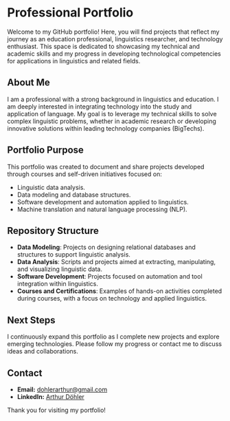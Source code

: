 # Professional Portfolio

Welcome to my GitHub portfolio! Here, you will find projects that reflect my journey as an education professional, linguistics researcher, and technology enthusiast. This space is dedicated to showcasing my technical and academic skills and my progress in developing technological competencies for applications in linguistics and related fields.

## About Me
I am a professional with a strong background in linguistics and education. I am deeply interested in integrating technology into the study and application of language. My goal is to leverage my technical skills to solve complex linguistic problems, whether in academic research or developing innovative solutions within leading technology companies (BigTechs).

## Portfolio Purpose
This portfolio was created to document and share projects developed through courses and self-driven initiatives focused on:
- Linguistic data analysis.
- Data modeling and database structures.
- Software development and automation applied to linguistics.
- Machine translation and natural language processing (NLP).

## Repository Structure
- **Data Modeling**: Projects on designing relational databases and structures to support linguistic analysis.
- **Data Analysis**: Scripts and projects aimed at extracting, manipulating, and visualizing linguistic data.
- **Software Development**: Projects focused on automation and tool integration within linguistics.
- **Courses and Certifications**: Examples of hands-on activities completed during courses, with a focus on technology and applied linguistics.

## Next Steps
I continuously expand this portfolio as I complete new projects and explore emerging technologies. Please follow my progress or contact me to discuss ideas and collaborations.

## Contact
- **Email:** [dohlerarthur@gmail.com](dohlerarthur@gmail.com)  
- **LinkedIn:** [Arthur Döhler](https://www.linkedin.com/in/arthur-d%C3%B6hler-449801187/)

Thank you for visiting my portfolio!

